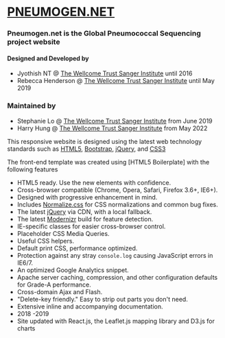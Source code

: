 # [PNEUMOGEN.NET](http://pneumogen.net)

### Pneumogen.net is the Global Pneumococcal Sequencing project website

#### Designed and Developed by

- Jyothish NT @ [The Wellcome Trust Sanger Institute](http://www.sanger.ac.uk) until 2016
- Rebecca Henderson @ [The Wellcome Trust Sanger Institute](http://www.sanger.ac.uk) until May 2019

### Maintained by

- Stephanie Lo @ [The Wellcome Trust Sanger Institute](http://www.sanger.ac.uk) from June 2019
- Harry Hung @ [The Wellcome Trust Sanger Institute](http://www.sanger.ac.uk) from May 2022

This responsive website is designed using the latest web technology standards
such as [HTML5](www.html5rocks.com/), [Bootstrap](http://getbootstrap.com/), [jQuery](http://jquery.com), and [CSS3](http://www.w3schools.com/css/css3_intro.asp)

The front-end template was created using [HTML5 Boilerplate] with the following features

- HTML5 ready. Use the new elements with confidence.
- Cross-browser compatible (Chrome, Opera, Safari, Firefox 3.6+, IE6+).
- Designed with progressive enhancement in mind.
- Includes [Normalize.css](http://necolas.github.com/normalize.css/) for CSS
  normalizations and common bug fixes.
- The latest [jQuery](http://jquery.com/) via CDN, with a local fallback.
- The latest [Modernizr](http://modernizr.com/) build for feature detection.
- IE-specific classes for easier cross-browser control.
- Placeholder CSS Media Queries.
- Useful CSS helpers.
- Default print CSS, performance optimized.
- Protection against any stray `console.log` causing JavaScript errors in
  IE6/7.
- An optimized Google Analytics snippet.
- Apache server caching, compression, and other configuration defaults for
  Grade-A performance.
- Cross-domain Ajax and Flash.
- "Delete-key friendly." Easy to strip out parts you don't need.
- Extensive inline and accompanying documentation.
- 2018 -2019
- Site updated with React.js, the Leaflet.js mapping library and D3.js for charts
